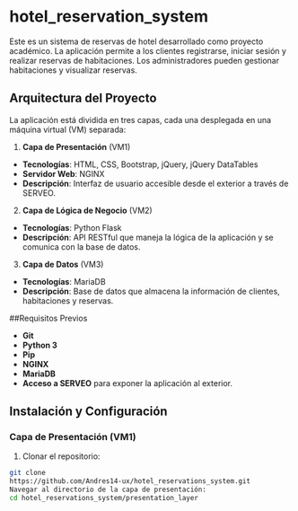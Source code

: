 # hotel_reservation_system

Este es un sistema de reservas de hotel desarrollado como
proyecto académico. La aplicación permite a los clientes
registrarse, iniciar sesión y realizar reservas de habitaciones.
Los administradores pueden gestionar habitaciones y visualizar
reservas.

## Arquitectura del Proyecto

La aplicación está dividida en tres capas, cada una desplegada
en una máquina virtual (VM) separada:
1. **Capa de Presentación** (VM1)
- **Tecnologías**: HTML, CSS, Bootstrap, jQuery, jQuery
DataTables
- **Servidor Web**: NGINX
- **Descripción**: Interfaz de usuario accesible desde el
exterior a través de SERVEO.

2. **Capa de Lógica de Negocio** (VM2)
- **Tecnologías**: Python Flask
- **Descripción**: API RESTful que maneja la lógica de la
aplicación y se comunica con la base de datos.

3. **Capa de Datos** (VM3)
- **Tecnologías**: MariaDB
- **Descripción**: Base de datos que almacena la información
de clientes, habitaciones y reservas.

##Requisitos Previos

- **Git**
- **Python 3**
- **Pip**
- **NGINX**
- **MariaDB**
- **Acceso a SERVEO** para exponer la aplicación al exterior.
## Instalación y Configuración
### Capa de Presentación (VM1)
1. Clonar el repositorio:
```bash
git clone
https://github.com/Andres14-ux/hotel_reservations_system.git
Navegar al directorio de la capa de presentación:
cd hotel_reservations_system/presentation_layer

